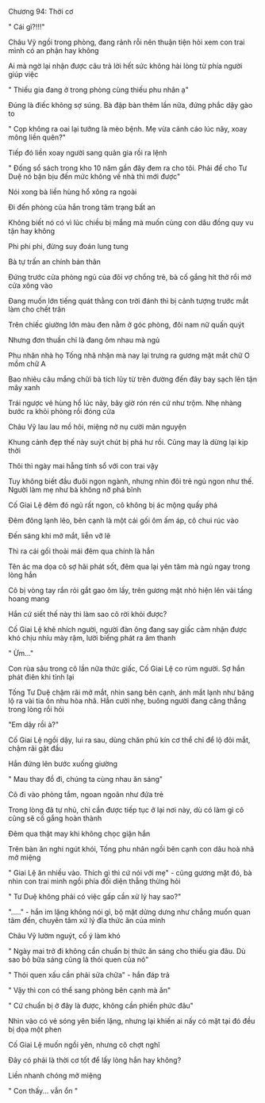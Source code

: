 




Chương 94: Thời cơ

" Cái gì?!!!"

Châu Vỹ ngồi trong phòng, đang rảnh rỗi nên thuận tiện hỏi xem con trai mình có an phận hay không

Ai mà ngờ lại nhận được câu trả lời hết sức không hài lòng từ phía người giúp việc

" Thiếu gia đang ở trong phòng cùng thiếu phu nhân ạ"

Đúng là điếc không sợ súng. Bà đập bàn thêm lần nữa, đứng phắc dậy gào to

" Cọp không ra oai lại tưởng là mèo bệnh. Mẹ vừa cảnh cáo lúc nãy, xoay mông liền quên?"

Tiếp đó liền xoay người sang quản gia rồi ra lệnh

" Đống sổ sách trong kho 10 năm gần đây đem ra cho tôi. Phải để cho Tư Duệ nó bận bịu đến mức không về nhà thì mới được"

Nói xong bà liền hùng hổ xông ra ngoài

Đi đến phòng của hắn trong tâm trạng bất an

Không biết nó có vì lúc chiều bị mắng mà muốn cùng con dâu đồng quy vu tận hay không

Phi phi phi, đừng suy đoán lung tung


Bà tự trấn an chính bản thân

Đứng trước cửa phòng ngủ của đôi vợ chồng trẻ, bà cố gắng hít thở rồi mở cửa xông vào

Đang muốn lớn tiếng quát thằng con trời đánh thì bị cảnh tượng trước mắt làm cho chết trân

Trên chiếc giường lớn màu đen nằm ở góc phòng, đôi nam nữ quấn quýt

Nhưng đơn thuần chỉ là đang ôm nhau mà ngủ

Phu nhân nhà họ Tống nhã nhặn mà nay lại trưng ra gương mặt mắt chữ O mồm chữ A

Bao nhiêu câu mắng chửi bà tích lũy từ trên đường đến đây bay sạch lên tận mây xanh

Trái ngược vẻ hùng hổ lúc nãy, bây giờ rón rén cứ như trộm. Nhẹ nhàng bước ra khỏi phòng rồi đóng cửa

Châu Vỹ lau lau mồ hôi, miệng nở nụ cười mãn nguyện

Khung cảnh đẹp thế này suýt chút bị phá hư rồi. Cũng may là dừng lại kịp thời

Thôi thì ngày mai hẵng tính sổ với con trai vậy

Tuy không biết đầu đuôi ngọn ngành, nhưng nhìn đôi trẻ ngủ ngon như thế. Người làm mẹ như bà không nỡ phá bĩnh



Cố Giai Lệ đêm đó ngủ rất ngon, cô không bị ác mộng quấy phá

Đêm đông lạnh lẽo, bên cạnh là một cái gối ôm ấm áp, cô chui rúc vào

Đến sáng khi mở mắt, liễn vỡ lẽ

Thì ra cái gối thoải mái đêm qua chính là hắn


Tên ác ma dọa cô sợ hãi phát sốt, đêm qua lại yên tâm mà ngủ ngay trong lòng hắn

Cô bị vòng tay rắn rỏi gắt gao ôm lấy, trên gương mặt nhỏ hiện lên vài tầng hoang mang

Hắn cứ siết thế này thì làm sao cô rời khỏi được?

Cố Giai Lệ khẽ nhích người, người đàn ông đang say giấc cảm nhận được khó chịu nhíu mày rậm, lười biếng phát ra âm thanh

" Ừm..."

Con rùa sâu trong cô lần nữa thức giấc, Cố Giai Lệ co rúm người. Sợ hắn phát điên khi tỉnh lại

Tống Tư Duệ chậm rãi mở mắt, nhìn sang bên cạnh, ánh mắt lạnh như băng lộ ra vài tia ôn nhu hòa nhã. Hắn cười nhẹ, buông người đang căng thẳng trong lòng rồi hỏi

"Em dậy rồi à?"

Cố Giai Lệ ngồi dậy, lui ra sau, dùng chăn phủ kín cơ thể chỉ để lộ đôi mắt, chậm rãi gật đầu

Hắn đứng lên bước xuống giường

" Mau thay đồ đi, chúng ta cùng nhau ăn sáng"

Cô đi vào phòng tắm, ngoan ngoãn như đứa trẻ

Trong lòng đã tự nhủ, chỉ cần được tiếp tục ở lại nơi này, dù có làm gì cô cũng sẽ cố gắng hoàn thành

Đêm qua thật may khi không chọc giận hắn



Trên bàn ăn nghi ngút khói, Tống phu nhân ngồi bên cạnh con dâu hoà nhã mở miệng

" Giai Lệ ăn nhiều vào. Thích gì thì cứ nói với mẹ" - cũng gương mặt đó, bà nhìn con trai mình ngồi phía đối diện thẳng thừng hỏi

" Tư Duệ không phải có việc gấp cần xử lý hay sao?"

"....." - hắn im lặng không nói gì, bộ mặt dửng dưng như chẳng muốn quan tâm đến, chuyên tâm xử lý đĩa thức ăn của mình

Châu Vỹ lườm nguýt, cố ý làm khó

" Ngày mai trở đi không cần chuẩn bị thức ăn sáng cho thiếu gia đâu. Dù sao bỏ bữa sáng cũng là thói quen của nó"

" Thói quen xấu cần phải sửa chữa" - hắn đáp trả

" Vậy thì con có thể sang phòng bên cạnh mà ăn"

" Cứ chuẩn bị ở đây là được, không cần phiền phức đâu"

Nhìn vào có vẻ sóng yên biển lặng, nhưng lại khiến ai nấy có mặt tại đó đều bị dọa một phen

Cố Giai Lệ muốn ngồi yên, nhưng cô chợt nghĩ

Đây có phải là thời cơ tốt để lấy lòng hắn hay không?

Liền nhanh chóng mở miệng

" Con thấy... vẫn ổn "




